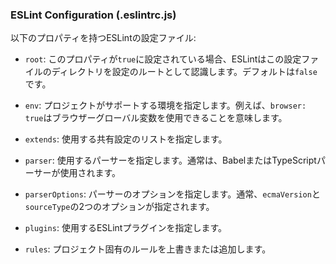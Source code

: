 ### ESLint Configuration (.eslintrc.js)

以下のプロパティを持つESLintの設定ファイル:

- `root`: このプロパティが`true`に設定されている場合、ESLintはこの設定ファイルのディレクトリを設定のルートとして認識します。デフォルトは`false`です。

- `env`: プロジェクトがサポートする環境を指定します。例えば、`browser: true`はブラウザーグローバル変数を使用できることを意味します。

- `extends`: 使用する共有設定のリストを指定します。

- `parser`: 使用するパーサーを指定します。通常は、BabelまたはTypeScriptパーサーが使用されます。

- `parserOptions`: パーサーのオプションを指定します。通常、`ecmaVersion`と`sourceType`の2つのオプションが指定されます。

- `plugins`: 使用するESLintプラグインを指定します。

- `rules`: プロジェクト固有のルールを上書きまたは追加します。
